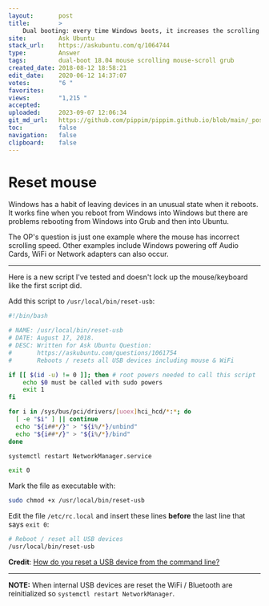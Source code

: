 ```yaml
---
layout:       post
title:        >
    Dual booting: every time Windows boots, it increases the scrolling speed of the mouse on Ubuntu
site:         Ask Ubuntu
stack_url:    https://askubuntu.com/q/1064744
type:         Answer
tags:         dual-boot 18.04 mouse scrolling mouse-scroll grub
created_date: 2018-08-12 18:58:21
edit_date:    2020-06-12 14:37:07
votes:        "6 "
favorites:    
views:        "1,215 "
accepted:     
uploaded:     2023-09-07 12:06:34
git_md_url:   https://github.com/pippim/pippim.github.io/blob/main/_posts/2018/2018-08-12-Dual-booting_-every-time-Windows-boots_-it-increases-the-scrolling-speed-of-the-mouse-on-Ubuntu.md
toc:          false
navigation:   false
clipboard:    false
---
```


# Reset mouse

Windows has a habit of leaving devices in an unusual state when it reboots. It works fine when you reboot from Windows into Windows but there are problems rebooting from Windows into Grub and then into Ubuntu.

The OP's question is just one example where the mouse has incorrect scrolling speed. Other examples include Windows powering off Audio Cards, WiFi or Network adapters can also occur.

----------

Here is a new script I've tested and doesn't lock up the mouse/keyboard like the first script did.



Add this script to `/usr/local/bin/reset-usb`:

``` bash
#!/bin/bash

# NAME: /usr/local/bin/reset-usb
# DATE: August 17, 2018.
# DESC: Written for Ask Ubuntu Question:
#       https://askubuntu.com/questions/1061754
#       Reboots / resets all USB devices including mouse & WiFi

if [[ $(id -u) != 0 ]]; then # root powers needed to call this script
    echo $0 must be called with sudo powers
    exit 1
fi

for i in /sys/bus/pci/drivers/[uoex]hci_hcd/*:*; do
  [ -e "$i" ] || continue
  echo "${i##*/}" > "${i%/*}/unbind"
  echo "${i##*/}" > "${i%/*}/bind"
done

systemctl restart NetworkManager.service

exit 0
```

Mark the file as executable with:

``` bash
sudo chmod +x /usr/local/bin/reset-usb
```

Edit the file `/etc/rc.local` and insert these lines **before** the last line that says `exit 0`:

``` bash
# Reboot / reset all USB devices
/usr/local/bin/reset-usb
```

**Credit**: [How do you reset a USB device from the command line?][1]

----------

**NOTE:** When internal USB devices are reset the WiFi / Bluetooth are reinitialized so `systemctl restart NetworkManager`.

  [1]: https://askubuntu.com/a/290519/307523
